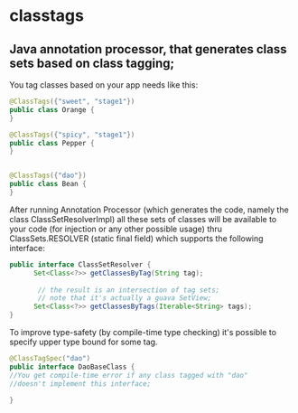 classtags
=========

Java annotation processor, that generates class sets based on class tagging;
------------------------------------------------------------------------


You tag classes based on your app needs like this:

```java
@ClassTags({"sweet", "stage1"})
public class Orange {
}

@ClassTags({"spicy", "stage1"})
public class Pepper {
}


@ClassTags({"dao"})
public class Bean {
}
```
After running Annotation Processor (which generates the code, namely the class ClassSetResolverImpl) all these sets of classes
will be available to your code (for injection or any other possible usage) thru
ClassSets.RESOLVER (static final field) which supports the following interface:

```java
public interface ClassSetResolver {
      Set<Class<?>> getClassesByTag(String tag);
    
       // the result is an intersection of tag sets;
       // note that it's actually a guava SetView;
      Set<Class<?>> getClassesByTags(Iterable<String> tags);
}
```

To improve type-safety (by compile-time type checking) it's possible
to specify upper type bound for some tag. 

```java
@ClassTagSpec("dao")
public interface DaoBaseClass {
//You get compile-time error if any class tagged with "dao"
//doesn't implement this interface;
	
}

```



